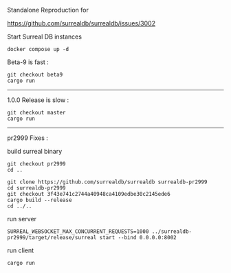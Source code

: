 Standalone Reproduction for

https://github.com/surrealdb/surrealdb/issues/3002


Start Surreal DB instances

```
docker compose up -d
```

Beta-9 is fast :

```
git checkout beta9
cargo run
```

---

1.0.0 Release is slow :

```
git checkout master
cargo run
```


---

pr2999 Fixes :

build surreal binary
```
git checkout pr2999
cd ..

git clone https://github.com/surrealdb/surrealdb surrealdb-pr2999
cd surrealdb-pr2999
git checkout 3f43e741c2744a40948ca4109edbe30c2145ede6
cargo build --release
cd ../..
```

run server
```
SURREAL_WEBSOCKET_MAX_CONCURRENT_REQUESTS=1000 ../surrealdb-pr2999/target/release/surreal start --bind 0.0.0.0:8002
```

run client
```
cargo run
```
